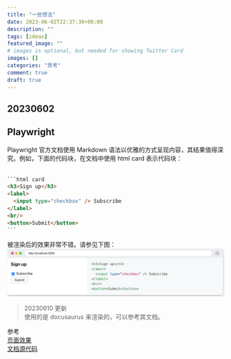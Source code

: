 ```yaml
---
title: "一些想法"
date: 2023-06-02T22:37:30+08:00
description: ""
tags: [ideas]
featured_image: ""
# images is optional, but needed for showing Twitter Card
images: []
categories: "思考"
comment: true
draft: true
---
```


## 20230602
## Playwright

Playwright 官方文档使用 Markdown 语法以优雅的方式呈现内容，其结果值得深究。例如，下面的代码块，在文档中使用 html card 表示代码块：

````html 

```html card
<h3>Sign up</h3>
<label>
  <input type="checkbox" /> Subscribe
</label>
<br/>
<button>Submit</button>
```

````

被渲染后的效果非常不错。请参见下图：
![](2023-06-02-22-47-08.png)

> 20230610 更新     
使用的是 docusaurus 来渲染的，可以参考其文档。


参考    
[页面效果](https://playwright.dev/docs/locators)    
[文档源代码](https://github.com/microsoft/playwright/blob/main/docs/src/locators.md)


